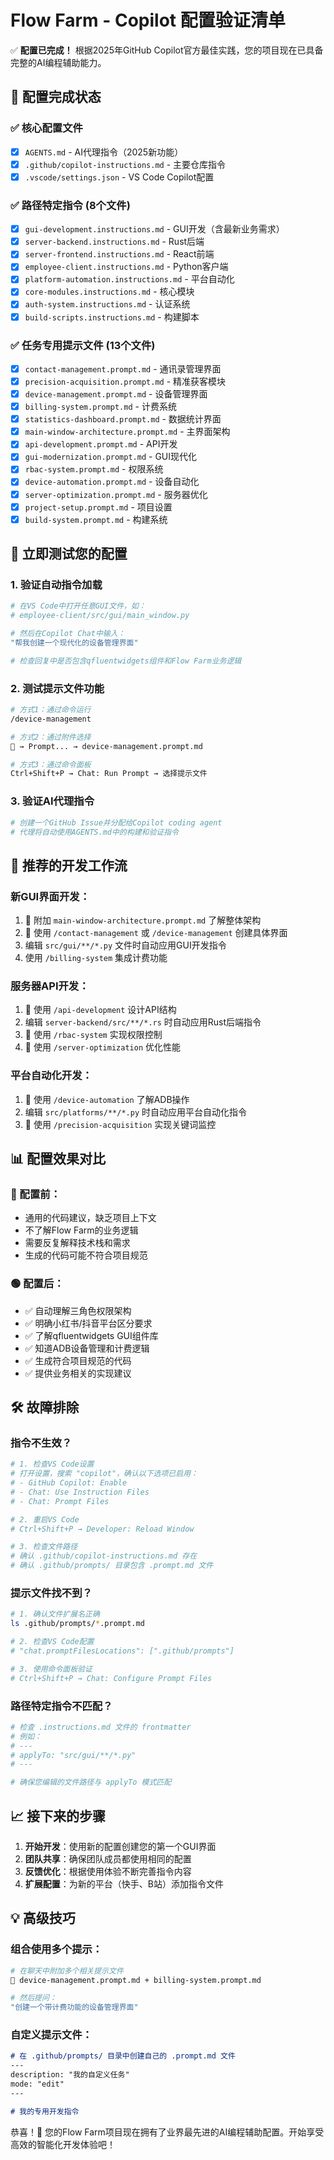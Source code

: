 # Flow Farm - Copilot 配置验证清单

✅ **配置已完成！** 根据2025年GitHub Copilot官方最佳实践，您的项目现在已具备完整的AI编程辅助能力。

## 🎯 配置完成状态

### ✅ 核心配置文件
- [x] `AGENTS.md` - AI代理指令（2025新功能）
- [x] `.github/copilot-instructions.md` - 主要仓库指令
- [x] `.vscode/settings.json` - VS Code Copilot配置

### ✅ 路径特定指令 (8个文件)
- [x] `gui-development.instructions.md` - GUI开发（含最新业务需求）
- [x] `server-backend.instructions.md` - Rust后端
- [x] `server-frontend.instructions.md` - React前端
- [x] `employee-client.instructions.md` - Python客户端
- [x] `platform-automation.instructions.md` - 平台自动化
- [x] `core-modules.instructions.md` - 核心模块
- [x] `auth-system.instructions.md` - 认证系统
- [x] `build-scripts.instructions.md` - 构建脚本

### ✅ 任务专用提示文件 (13个文件)
- [x] `contact-management.prompt.md` - 通讯录管理界面
- [x] `precision-acquisition.prompt.md` - 精准获客模块
- [x] `device-management.prompt.md` - 设备管理界面
- [x] `billing-system.prompt.md` - 计费系统
- [x] `statistics-dashboard.prompt.md` - 数据统计界面
- [x] `main-window-architecture.prompt.md` - 主界面架构
- [x] `api-development.prompt.md` - API开发
- [x] `gui-modernization.prompt.md` - GUI现代化
- [x] `rbac-system.prompt.md` - 权限系统
- [x] `device-automation.prompt.md` - 设备自动化
- [x] `server-optimization.prompt.md` - 服务器优化
- [x] `project-setup.prompt.md` - 项目设置
- [x] `build-system.prompt.md` - 构建系统

## 🚀 立即测试您的配置

### 1. 验证自动指令加载
```bash
# 在VS Code中打开任意GUI文件，如：
# employee-client/src/gui/main_window.py

# 然后在Copilot Chat中输入：
"帮我创建一个现代化的设备管理界面"

# 检查回复中是否包含qfluentwidgets组件和Flow Farm业务逻辑
```

### 2. 测试提示文件功能
```bash
# 方式1：通过命令运行
/device-management

# 方式2：通过附件选择
📎 → Prompt... → device-management.prompt.md

# 方式3：通过命令面板
Ctrl+Shift+P → Chat: Run Prompt → 选择提示文件
```

### 3. 验证AI代理指令
```bash
# 创建一个GitHub Issue并分配给Copilot coding agent
# 代理将自动使用AGENTS.md中的构建和验证指令
```

## 🎨 推荐的开发工作流

### 新GUI界面开发：
1. 📎 附加 `main-window-architecture.prompt.md` 了解整体架构
2. 📎 使用 `/contact-management` 或 `/device-management` 创建具体界面
3. 编辑 `src/gui/**/*.py` 文件时自动应用GUI开发指令
4. 使用 `/billing-system` 集成计费功能

### 服务器API开发：
1. 📎 使用 `/api-development` 设计API结构
2. 编辑 `server-backend/src/**/*.rs` 时自动应用Rust后端指令
3. 📎 使用 `/rbac-system` 实现权限控制
4. 📎 使用 `/server-optimization` 优化性能

### 平台自动化开发：
1. 📎 使用 `/device-automation` 了解ADB操作
2. 编辑 `src/platforms/**/*.py` 时自动应用平台自动化指令
3. 📎 使用 `/precision-acquisition` 实现关键词监控

## 📊 配置效果对比

### 🔴 配置前：
- 通用的代码建议，缺乏项目上下文
- 不了解Flow Farm的业务逻辑
- 需要反复解释技术栈和需求
- 生成的代码可能不符合项目规范

### 🟢 配置后：
- ✅ 自动理解三角色权限架构
- ✅ 明确小红书/抖音平台区分要求
- ✅ 了解qfluentwidgets GUI组件库
- ✅ 知道ADB设备管理和计费逻辑
- ✅ 生成符合项目规范的代码
- ✅ 提供业务相关的实现建议

## 🛠️ 故障排除

### 指令不生效？
```bash
# 1. 检查VS Code设置
# 打开设置，搜索 "copilot"，确认以下选项已启用：
# - GitHub Copilot: Enable
# - Chat: Use Instruction Files
# - Chat: Prompt Files

# 2. 重启VS Code
# Ctrl+Shift+P → Developer: Reload Window

# 3. 检查文件路径
# 确认 .github/copilot-instructions.md 存在
# 确认 .github/prompts/ 目录包含 .prompt.md 文件
```

### 提示文件找不到？
```bash
# 1. 确认文件扩展名正确
ls .github/prompts/*.prompt.md

# 2. 检查VS Code配置
# "chat.promptFilesLocations": [".github/prompts"]

# 3. 使用命令面板验证
# Ctrl+Shift+P → Chat: Configure Prompt Files
```

### 路径特定指令不匹配？
```bash
# 检查 .instructions.md 文件的 frontmatter
# 例如：
# ---
# applyTo: "src/gui/**/*.py"
# ---

# 确保您编辑的文件路径与 applyTo 模式匹配
```

## 📈 接下来的步骤

1. **开始开发**：使用新的配置创建您的第一个GUI界面
2. **团队共享**：确保团队成员都使用相同的配置
3. **反馈优化**：根据使用体验不断完善指令内容
4. **扩展配置**：为新的平台（快手、B站）添加指令文件

## 💡 高级技巧

### 组合使用多个提示：
```bash
# 在聊天中附加多个相关提示文件
📎 device-management.prompt.md + billing-system.prompt.md

# 然后提问：
"创建一个带计费功能的设备管理界面"
```

### 自定义提示文件：
```markdown
# 在 .github/prompts/ 目录中创建自己的 .prompt.md 文件
---
description: "我的自定义任务"
mode: "edit"
---

# 我的专用开发指令
```

恭喜！🎉 您的Flow Farm项目现在拥有了业界最先进的AI编程辅助配置。开始享受高效的智能化开发体验吧！
